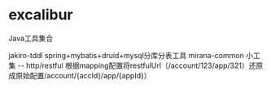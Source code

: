 excalibur
=========

Java工具集合


jakiro-tddl     spring+mybatis+druid+mysql分库分表工具
mirana-common   小工集
  -- http/restful 根据mapping配置将restfulUrl（/account/123/app/321）还原成原始配置/account/{accId}/app/{appId}）
